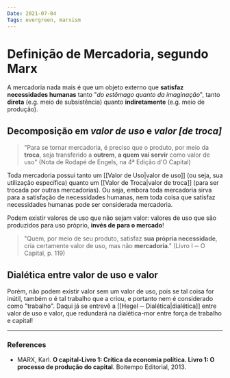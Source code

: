 ```yaml
---
Date: 2021-07-04
Tags: evergreen, marxism
---
```

# Definição de Mercadoria, segundo Marx
A mercadoria nada mais é que um objeto externo que **satisfaz necessidades humanas** tanto "*do estômago quanto da imaginação*", tanto **direta** (e.g. meio de subsistência) quanto **indiretamente** (e.g. meio de produção). 

## Decomposição em *valor de uso* e *valor \[de troca\]*
> "Para se tornar mercadoria, é preciso que o produto, por meio da **troca**, seja transferido a **outrem**, **a quem vai servir** como valor de uso" (Nota de Rodapé de Engels, na 4ª Edição d'O Capital)

Toda mercadoria possui tanto um [[Valor de Uso|valor de uso]] (ou seja, sua utilização específica) quanto um [[Valor de Troca|valor de troca]] (para ser trocada por outras mercadorias). Ou seja, embora toda mercadoria sirva para a satisfação de necessidades humanas, nem toda coisa que satisfaz necessidades humanas pode ser considerada mercadoria.

Podem existir valores de uso que não sejam valor: valores de uso que são produzidos para uso próprio, **invés de para o mercado**! 
> "Quem, por meio de seu produto, satisfaz **sua própria necessidade**, cria certamente valor de uso, mas não **mercadoria**." (Livro I ─ O Capital, p. 119)

## Dialética entre valor de uso e valor
Porém, não podem existir valor sem um valor de uso, pois se tal coisa for inútil, também o é tal trabalho que a criou, e portanto nem é considerado como "trabalho". Daqui já se entrevê a [[Hegel ─ Dialética|dialética]] entre valor de uso e valor, que redundará na dialética-mor entre força de trabalho e capital! 

---
### References
- MARX, Karl. **O capital-Livro 1: Crítica da economia política. Livro 1: O processo de produção do capital**. Boitempo Editorial, 2013.